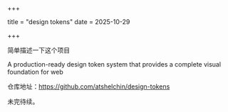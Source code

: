 

+++

title = "design tokens"
date = 2025-10-29

+++

简单描述一下这个项目

A production-ready design token system that provides a complete visual foundation for web

仓库地址：https://github.com/atshelchin/design-tokens

未完待续。



